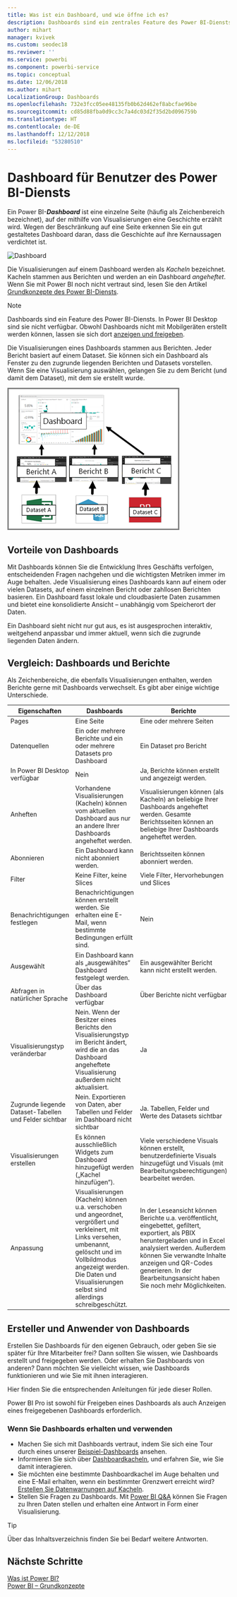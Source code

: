```yaml
---
title: Was ist ein Dashboard, und wie öffne ich es?
description: Dashboards sind ein zentrales Feature des Power BI-Diensts.
author: mihart
manager: kvivek
ms.custom: seodec18
ms.reviewer: ''
ms.service: powerbi
ms.component: powerbi-service
ms.topic: conceptual
ms.date: 12/06/2018
ms.author: mihart
LocalizationGroup: Dashboards
ms.openlocfilehash: 732e3fcc05ee48135fb0b62d462ef8abcfae96be
ms.sourcegitcommit: cd85d88fba0d9cc3c7a4dc03d2f35d2bd096759b
ms.translationtype: HT
ms.contentlocale: de-DE
ms.lasthandoff: 12/12/2018
ms.locfileid: "53280510"
---
```

# <a name="dashboards-for-power-bi-service-consumers"></a>Dashboard für Benutzer des Power BI-Diensts

Ein Power BI-***Dashboard*** ist eine einzelne Seite (häufig als Zeichenbereich bezeichnet), auf der mithilfe von Visualisierungen eine Geschichte erzählt wird. Wegen der Beschränkung auf eine Seite erkennen Sie ein gut gestaltetes Dashboard daran, dass die Geschichte auf ihre Kernaussagen verdichtet ist.

![Dashboard](media/end-user-dashboards/power-bi-dashboard2.png)

Die Visualisierungen auf einem Dashboard werden als *Kacheln* bezeichnet. Kacheln stammen aus Berichten und werden an ein Dashboard *angeheftet*. Wenn Sie mit Power BI noch nicht vertraut sind, lesen Sie den Artikel [Grundkonzepte des Power BI-Diensts](end-user-basic-concepts.md).

> [!NOTE]
> Dashboards sind ein Feature des Power BI-Diensts. In Power BI Desktop sind sie nicht verfügbar. Obwohl Dashboards nicht mit Mobilgeräten erstellt werden können, lassen sie sich dort [anzeigen und freigeben](mobile/mobile-apps-view-dashboard.md).
> 
> 

Die Visualisierungen eines Dashboards stammen aus Berichten. Jeder Bericht basiert auf einem Dataset. Sie können sich ein Dashboard als Fenster zu den zugrunde liegenden Berichten und Datasets vorstellen. Wenn Sie eine Visualisierung auswählen, gelangen Sie zu dem Bericht (und damit dem Dataset), mit dem sie erstellt wurde.

![Diagramm, dass die Beziehungen zwischen Dashboards, Berichten und Datasets anzeigt](media/end-user-dashboards/power-bi-diagram.png)

## <a name="advantages-of-dashboards"></a>Vorteile von Dashboards
Mit Dashboards können Sie die Entwicklung Ihres Geschäfts verfolgen, entscheidenden Fragen nachgehen und die wichtigsten Metriken immer im Auge behalten. Jede Visualisierung eines Dashboards kann auf einem oder vielen Datasets, auf einem einzelnen Bericht oder zahllosen Berichten basieren. Ein Dashboard fasst lokale und cloudbasierte Daten zusammen und bietet eine konsolidierte Ansicht – unabhängig vom Speicherort der Daten.

Ein Dashboard sieht nicht nur gut aus, es ist ausgesprochen interaktiv, weitgehend anpassbar und immer aktuell, wenn sich die zugrunde liegenden Daten ändern.

## <a name="dashboards-versus-reports"></a>Vergleich: Dashboards und Berichte
Als Zeichenbereiche, die ebenfalls Visualisierungen enthalten, werden Berichte gerne mit Dashboards verwechselt. Es gibt aber einige wichtige Unterschiede.

| **Eigenschaften** | **Dashboards** | **Berichte** |
| --- | --- | --- |
| Pages |Eine Seite |Eine oder mehrere Seiten |
| Datenquellen |Ein oder mehrere Berichte und ein oder mehrere Datasets pro Dashboard |Ein Dataset pro Bericht |
| In Power BI Desktop verfügbar |Nein |Ja, Berichte können erstellt und angezeigt werden. |
| Anheften |Vorhandene Visualisierungen (Kacheln) können vom aktuellen Dashboard aus nur an andere Ihrer Dashboards angeheftet werden. |Visualisierungen können (als Kacheln) an beliebige Ihrer Dashboards angeheftet werden. Gesamte Berichtsseiten können an beliebige Ihrer Dashboards angeheftet werden. |
| Abonnieren |Ein Dashboard kann nicht abonniert werden. |Berichtsseiten können abonniert werden. |
| Filter |Keine Filter, keine Slices |Viele Filter, Hervorhebungen und Slices |
| Benachrichtigungen festlegen |Benachrichtigungen können erstellt werden. Sie erhalten eine E-Mail, wenn bestimmte Bedingungen erfüllt sind. |Nein |
| Ausgewählt |Ein Dashboard kann als „ausgewähltes“ Dashboard festgelegt werden. |Ein ausgewählter Bericht kann nicht erstellt werden. |
| Abfragen in natürlicher Sprache |Über das Dashboard verfügbar |Über Berichte nicht verfügbar |
| Visualisierungstyp veränderbar |Nein. Wenn der Besitzer eines Berichts den Visualisierungstyp im Bericht ändert, wird die an das Dashboard angeheftete Visualisierung außerdem nicht aktualisiert. |Ja |
| Zugrunde liegende Dataset-Tabellen und Felder sichtbar |Nein. Exportieren von Daten, aber Tabellen und Felder im Dashboard nicht sichtbar |Ja. Tabellen, Felder und Werte des Datasets sichtbar |
| Visualisierungen erstellen |Es können ausschließlich Widgets zum Dashboard hinzugefügt werden („Kachel hinzufügen“). |Viele verschiedene Visuals können erstellt, benutzerdefinierte Visuals hinzugefügt und Visuals (mit Bearbeitungsberechtigungen) bearbeitet werden. |
| Anpassung |Visualisierungen (Kacheln) können u.a. verschoben und angeordnet, vergrößert und verkleinert, mit Links versehen, umbenannt, gelöscht und im Vollbildmodus angezeigt werden. Die Daten und Visualisierungen selbst sind allerdings schreibgeschützt. |In der Leseansicht können Berichte u.a. veröffentlicht, eingebettet, gefiltert, exportiert, als PBIX heruntergeladen und in Excel analysiert werden. Außerdem können Sie verwandte Inhalte anzeigen und QR-Codes generieren.  In der Bearbeitungsansicht haben Sie noch mehr Möglichkeiten. |

## <a name="dashboard-creators-and-dashboard-consumers"></a>Ersteller und Anwender von Dashboards
Erstellen Sie Dashboards für den eigenen Gebrauch, oder geben Sie sie später für Ihre Mitarbeiter frei? Dann sollten Sie wissen, wie Dashboards erstellt und freigegeben werden. Oder erhalten Sie Dashboards von anderen? Dann möchten Sie vielleicht wissen, wie Dashboards funktionieren und wie Sie mit ihnen interagieren.

Hier finden Sie die entsprechenden Anleitungen für jede dieser Rollen.

Power BI Pro ist sowohl für Freigeben eines Dashboards als auch Anzeigen eines freigegebenen Dashboards erforderlich.

### <a name="if-you-will-be-receiving-and-consuming-dashboards"></a>Wenn Sie Dashboards erhalten und verwenden
* Machen Sie sich mit Dashboards vertraut, indem Sie sich eine Tour durch eines unserer [Beispiel-Dashboards](../sample-tutorial-connect-to-the-samples.md) ansehen.
* Informieren Sie sich über [Dashboardkacheln](end-user-tiles.md), und erfahren Sie, wie Sie damit interagieren.
* Sie möchten eine bestimmte Dashboardkachel im Auge behalten und eine E-Mail erhalten, wenn ein bestimmter Grenzwert erreicht wird? [Erstellen Sie Datenwarnungen auf Kacheln](end-user-alerts.md).
* Stellen Sie Fragen zu Dashboards. Mit [Power BI Q&A](end-user-q-and-a.md) können Sie Fragen zu Ihren Daten stellen und erhalten eine Antwort in Form einer Visualisierung.

> [!TIP]
> Über das Inhaltsverzeichnis finden Sie bei Bedarf weitere Antworten.
> 

## <a name="next-steps"></a>Nächste Schritte
[Was ist Power BI?](../power-bi-overview.md)  
[Power BI – Grundkonzepte](end-user-basic-concepts.md)  
